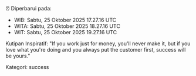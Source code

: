 ⏰ Diperbarui pada:
- WIB: Sabtu, 25 Oktober 2025 17.27.16 UTC
- WITA: Sabtu, 25 Oktober 2025 18.27.16 UTC
- WIT: Sabtu, 25 Oktober 2025 19.27.16 UTC

Kutipan Inspiratif:
"If you work just for money, you'll never make it, but if you love what you're doing and you always put the customer first, success will be yours."


Kategori: success

